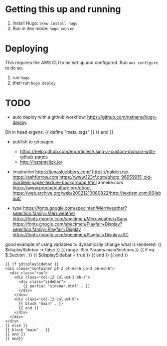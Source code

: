 # Getting this up and running

1. Install Hugo: ```brew install hugo```
2. Run in dev mode: ```hugo server```

# Deploying

This requires the AWS CLI to be set up and configured. Run ```aws configure``` to do so.

1. run  ```hugo```
2. then run ```hugo deploy```



# TODO
- auto deploy with a github workflow: https://github.com/nathany/hugo-deploy

Dit in head ergens:
{{ define "meta_tags" }}
<meta name="description" content="{{ .Site.Params.homepage_meta_tags.meta_description }}" />
<meta property="og:title" content="{{ .Site.Params.homepage_meta_tags.meta_og_title }}" />
<meta property="og:type" content="{{ .Site.Params.homepage_meta_tags.meta_og_type }}" />
<meta property="og:url" content="{{ .Site.Params.homepage_meta_tags.meta_og_url }}" />
<meta property="og:image" content="{{ .Site.Params.homepage_meta_tags.meta_og_image }}" />
<meta property="og:description" content="{{ .Site.Params.homepage_meta_tags.meta_og_description }}" />
<meta name="twitter:card" content="{{ .Site.Params.homepage_meta_tags.meta_twitter_card }}" />
<meta name="twitter:site" content="{{ .Site.Params.homepage_meta_tags.meta_twitter_site }}" />
<meta name="twitter:creator" content="{{ .Site.Params.homepage_meta_tags.meta_twitter_creator }}" />
{{ end }}


- publish to gh pages
    - https://help.github.com/en/articles/using-a-custom-domain-with-github-pages
    - http://instantclick.io/
- inspiration
    https://jonasluebbers.com/
    https://nalden.net
    https://ashfurrow.com
    https://www.123rf.com/photo_96959915_old-marbled-paper-texture-background.html
    anneke.com
    https://www.productculture.org/about
    https://web.archive.org/web/20021210080822/http://textism.com:80/about/
    
- type
    https://fonts.google.com/specimen/Merriweather?selection.family=Merriweather
    https://fonts.google.com/specimen/Merriweather+Sans
    https://fonts.google.com/specimen/Playfair+Display?selection.family=Playfair+Display
    https://fonts.google.com/specimen/Playfair+Display+SC





good example of using variables to dynamically change what is rendered:
    {{ $displaySidebar := false }}
    {{ range .Site.Params.mainSections }}
    {{ if eq $.Section . }}
    {{ $displaySidebar = true }}
    {{ end }}
    {{ end }}

    {{ if $displaySidebar }}
    <div class="container pt-2 pt-md-6 pb-3 pb-md-6">
      <div class="row">
        <div class="col-12 col-md-3 mb-3">
          <div class="sidebar">
            {{ partial "sidebar.html" . }}
          </div>
        </div>
        <div class="col-12 col-md-9">
          {{ block "main" . }}
          {{ end }}
        </div>
      </div>
    </div>
    {{ else }}
    {{ block "main" . }}
    {{ end }}
    {{ end}}
  </div>